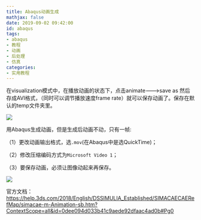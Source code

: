 ```yaml
---
title: Abaqus动画生成
mathjax: false
date: 2019-09-02 09:42:00
id: abaqus
tags:
- abaqus
- 教程
- 动画
- 后处理
- 仿真
categories:
- 实用教程
---
```


在visualization模式中，在播放动画的状态下，点击animate--->save as  然后存成AVI格式，（同时可以调节播放速度frame rate）就可以保存动画了。保存在默认的temp文件夹里。

<!---more--->

![](https://zymin-1255632454.cos.ap-shanghai.myqcloud.com/0newblog/1567394814636.png)

用Abaqus生成动画，但是生成后动画不动，只有一帧:

（1）更改动画输出格式，选`.mov`(在Abaqus中是选QuickTime)；

（2）修改压缩编码方式为`Microsoft Video 1`；

（3）要保存动画，必须让图像动起来再保存。

![](https://zymin-1255632454.cos.ap-shanghai.myqcloud.com/0newblog/1567389270658.png)

官方文档：https://help.3ds.com/2018/English/DSSIMULIA_Established/SIMACAECAERefMap/simacae-m-Animation-sb.htm?ContextScope=all&id=0dee094d033b41c9aede92dfaac4ad0b#Pg0